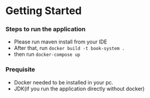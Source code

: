 # Getting Started

### Steps to run the application
- Please run maven install from your IDE
- After that, run `docker build -t book-system .` 
- then run `docker-compose up`

### Prequisite
- Docker needed to be installed in your pc.
- JDK(if you run the application directly without docker)